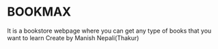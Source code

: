 # BOOKMAX
It is a bookstore webpage where you can get any type of books that you want to learn
Create by Manish Nepali(Thakur)
